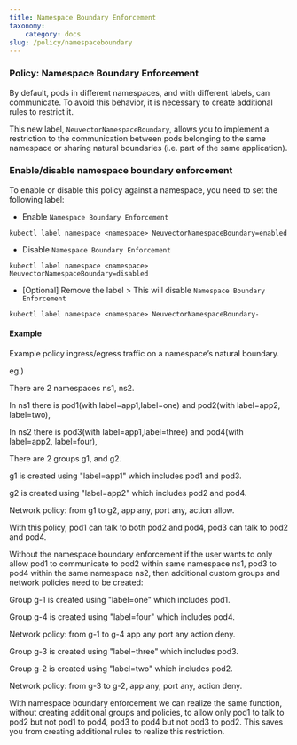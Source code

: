 ```yaml
---
title: Namespace Boundary Enforcement
taxonomy:
    category: docs
slug: /policy/namespaceboundary
---
```


### Policy: Namespace Boundary Enforcement

By default, pods in different namespaces, and with different labels, can communicate. To avoid this behavior, it is necessary to create additional rules to restrict it.

This new label, `NeuvectorNamespaceBoundary`, allows you to implement a restriction to the communication between pods belonging to the same namespace or sharing natural boundaries (i.e. part of the same application).

### Enable/disable namespace boundary enforcement

To enable or disable this policy against a namespace, you need to set the following label:

+ Enable `Namespace Boundary Enforcement`

`kubectl label namespace <namespace> NeuvectorNamespaceBoundary=enabled`

+ Disable `Namespace Boundary Enforcement`

`kubectl label namespace <namespace> NeuvectorNamespaceBoundary=disabled`

+ [Optional] Remove the label > This will disable `Namespace Boundary Enforcement`

`kubectl label namespace <namespace> NeuvectorNamespaceBoundary-`

#### Example

Example policy ingress/egress traffic on a namespace’s natural boundary.

eg.)

There are 2 namespaces ns1, ns2.

In ns1 there is pod1(with label=app1,label=one) and pod2(with label=app2, label=two),

In ns2 there is pod3(with label=app1,label=three) and pod4(with label=app2, label=four),

There are 2 groups g1, and g2.

g1 is created using "label=app1" which includes pod1 and pod3.

g2 is created using "label=app2" which includes pod2 and pod4.

Network policy: from g1 to g2, app any, port any, action allow.

With this policy, pod1 can talk to both pod2 and pod4, pod3 can talk to pod2 and pod4.

Without the namespace boundary enforcement if the user wants to only allow pod1 to communicate to pod2 within same namespace ns1, pod3 to pod4 within the same namespace ns2, then additional custom groups and network policies need to be created:

Group g-1 is created using "label=one" which includes pod1.

Group g-4 is created using "label=four" which includes pod4.

Network policy: from g-1 to g-4 app any port any action deny.

Group g-3 is created using "label=three" which includes pod3.

Group g-2 is created using "label=two" which includes pod2.

Network policy: from g-3 to g-2, app any, port any, action deny.

With namespace boundary enforcement we can realize the same function, without creating additional groups and policies, to allow only pod1 to talk to pod2 but not pod1 to pod4, pod3 to pod4 but not pod3 to pod2. This saves you from creating additional rules to realize this
restriction.
